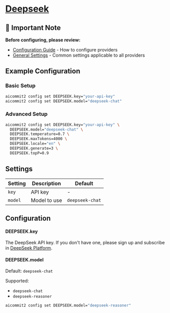 # [Deepseek](https://www.deepseek.com/)

## 📌 Important Note

**Before configuring, please review:**
- [Configuration Guide](../../README.md#configuration) - How to configure providers
- [General Settings](../../README.md#general-settings) - Common settings applicable to all providers

## Example Configuration

### Basic Setup
```sh
aicommit2 config set DEEPSEEK.key="your-api-key"
aicommit2 config set DEEPSEEK.model="deepseek-chat"
```

### Advanced Setup
```sh
aicommit2 config set DEEPSEEK.key="your-api-key" \
  DEEPSEEK.model="deepseek-chat" \
  DEEPSEEK.temperature=0.7 \
  DEEPSEEK.maxTokens=4000 \
  DEEPSEEK.locale="en" \
  DEEPSEEK.generate=3 \
  DEEPSEEK.topP=0.9
```


## Settings

| Setting | Description      | Default            |
|---------|------------------|--------------------|
| `key`   | API key          | -                  |
| `model` | Model to use     | `deepseek-chat`    |

## Configuration

#### DEEPSEEK.key

The DeepSeek API key. If you don't have one, please sign up and subscribe in [DeepSeek Platform](https://platform.deepseek.com/).

#### DEEPSEEK.model

Default: `deepseek-chat`

Supported:
- `deepseek-chat`
- `deepseek-reasoner`

```sh
aicommit2 config set DEEPSEEK.model="deepseek-reasoner"
```
